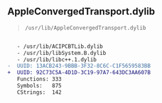## AppleConvergedTransport.dylib

> `/usr/lib/AppleConvergedTransport.dylib`

```diff

   - /usr/lib/ACIPCBTLib.dylib
   - /usr/lib/libSystem.B.dylib
   - /usr/lib/libc++.1.dylib
-  UUID: 13ACB243-9BBB-3F32-8C6C-C1F5659583BB
+  UUID: 92C73C5A-4D1D-3C19-97A7-643DC3AA607B
   Functions: 333
   Symbols:   875
   CStrings:  142

```
